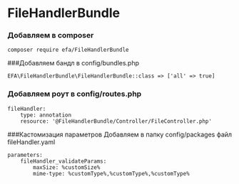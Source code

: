# FileHandlerBundle

### Добавляем в composer 

    composer require efa/FileHandlerBundle


###Добавляем бандл в config/bundles.php

    EFA\FileHandlerBundle\FileHandlerBundle::class => ['all' => true]

### Добавляем роут в config/routes.php
    
    fileHandler:
        type: annotation
        resource: '@FileHandlerBundle/Controller/FileController.php'
    
###Кастомизация параметров
Добавляем в папку config/packages файл fileHandler.yaml


    parameters:
        fileHandler_validateParams:
            maxSize: %customSize%
            mime-type: %customType%,%customType%,%customType%


